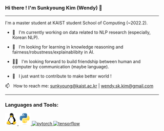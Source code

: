 ### Hi there ! I'm Sunkyoung Kim (Wendy) 👋 
---
<!--
**Sunkyoung/Sunkyoung** is a ✨ _special_ ✨ repository because its `README.md` (this file) appears on your GitHub profile.

Here are some ideas to get you started:

- 🔭 I’m currently working on ...
- 🌱 I’m currently learning ...
- 👯 I’m looking to collaborate on ...
- 🤔 I’m looking for help with ...
- 💬 Ask me about ...
- 📫 How to reach me: ...
- 😄 Pronouns: ...
- ⚡ Fun fact: ...
-->

I'm a master student at KAIST student School of Computing (~2022.2).  

- 🔭 &nbsp; I'm currently working on data related to NLP research (especially, Korean NLP).  

- 🌱 &nbsp; I'm looking for learning in knowledge reasoning and fairness/robustness/explainablibity in AI.   

- 🙏🏼 &nbsp; I'm looking forward to build friendship between human and computer by communication (maybe language).  

- 🥳 &nbsp; I just want to contribute to make better world !

   
 
 📫 &nbsp; How to reach me: [sunkyoung@kaist.ac.kr](mailto:sunkyoung@kaist.ac.kr) | [wendy.sk.kim@gmail.com](mailto:wendy.sk.kim@gmail.com)
 
---

<h3 align="left">Languages and Tools:</h3>
<p align="left"> <a href="https://www.linux.org/" target="_blank"> <img src="https://raw.githubusercontent.com/devicons/devicon/master/icons/linux/linux-original.svg" alt="linux" width="40" height="40"/> </a> <a href="https://www.python.org" target="_blank"> <img src="https://raw.githubusercontent.com/devicons/devicon/master/icons/python/python-original.svg" alt="python" width="40" height="40"/> </a> <a href="https://pytorch.org/" target="_blank"> <img src="https://www.vectorlogo.zone/logos/pytorch/pytorch-icon.svg" alt="pytorch" width="40" height="40"/> </a> <a href="https://www.tensorflow.org" target="_blank"> <img src="https://www.vectorlogo.zone/logos/tensorflow/tensorflow-icon.svg" alt="tensorflow" width="40" height="40"/> </a> </p>

<!-- <p><img align="left" src="https://github-readme-stats.vercel.app/api/top-langs?username=sunkyoung&show_icons=true&locale=en&layout=compact" alt="sunkyoung" /></p>

<p>&nbsp;<img align="center" src="https://github-readme-stats.vercel.app/api?username=sunkyoung&show_icons=true&locale=en" alt="sunkyoung" /></p> -->


